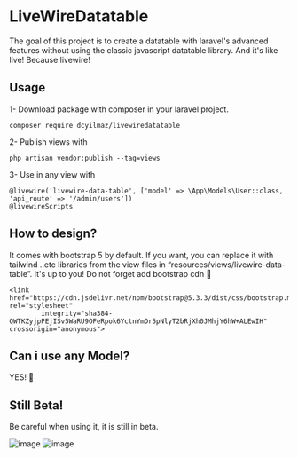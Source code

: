 # LiveWireDatatable
The goal of this project is to create a datatable with laravel's advanced features without using the classic javascript datatable library. And it's like live! Because livewire!

## Usage
1- Download package with composer in your laravel project.
```
composer require dcyilmaz/livewiredatatable
```

2- Publish views with 
```
php artisan vendor:publish --tag=views
```

3- Use in any view with 
```
@livewire('livewire-data-table', ['model' => \App\Models\User::class, 'api_route' => '/admin/users'])
@livewireScripts
```
## How to design?
It comes with bootstrap 5 by default. If you want, you can replace it with tailwind ..etc libraries from the view files in “resources/views/livewire-data-table”. It's up to you!
Do not forget add bootstrap cdn 🙂
```
<link href="https://cdn.jsdelivr.net/npm/bootstrap@5.3.3/dist/css/bootstrap.min.css" rel="stylesheet"
        integrity="sha384-QWTKZyjpPEjISv5WaRU9OFeRpok6YctnYmDr5pNlyT2bRjXh0JMhjY6hW+ALEwIH" crossorigin="anonymous">
```

## Can i use any Model?
YES! 🙂

## Still Beta!
Be careful when using it, it is still in beta.


![image](https://github.com/duran004/livewiredatatable/assets/132943905/6de8c4c2-5b52-4590-91ef-0764f766f782)
![image](https://github.com/duran004/livewiredatatable/assets/132943905/34fdd62a-b8e3-4d6d-987b-b3dcf36003f5)
